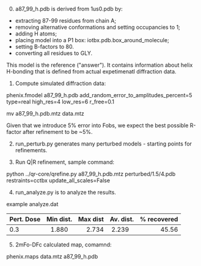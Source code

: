 0) a87_99_h.pdb is derived from 1us0.pdb by:
  - extracting 87-99 residues from chain A;
  - removing alternative conformations and setting occupancies to 1;
  - adding H atoms;
  - placing model into a P1 box: iotbx.pdb.box_around_molecule;
  - setting B-factors to 80.
  - converting all residues to GLY.
  
  This model is the reference ("answer"). It contains information about helix
  H-bonding that is defined from actual expetimenatl diffraction data.

1) Compute simulated diffraction data:
  
  phenix.fmodel a87_99_h.pdb add_random_error_to_amplitudes_percent=5 type=real high_res=4 low_res=6 r_free=0.1
  
  mv a87_99_h.pdb.mtz data.mtz
  
  Given that we introduce 5% error into Fobs, we expect the best possible
  R-factor after refinement to be ~5%.
  
2) run_perturb.py generates many perturbed models - starting points for 
   refinements.
  
3) Run Q|R refinement, sample command:
  
  python ../qr-core/qrefine.py a87_99_h.pdb.mtz perturbed/1.5/4.pdb restraints=cctbx update_all_scales=False
  
4) run_analyze.py is to analyze the results.

example analyze.dat 

| Pert. Dose        |Min dist.          |  Max dist  | Av. dist.         |  % recovered |
| ------------- |:-------------:| -----:|:-------------:| -----:|
| 0.3       | 1.880 | 2.734 |2.239   |   45.56 
 
5) 2mFo-DFc calculated map, comamnd:

phenix.maps data.mtz a87_99_h.pdb